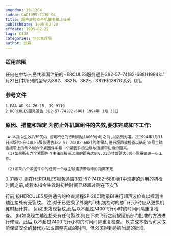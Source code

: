 ```yaml
---
amendno: 39-1364
cadno: CAD1995-C130-04
title: 超声波检查外机翼主轴连接带
publishdate: 1995-02-20
effdate: 1995-02-22
tags: C130
categories: 华北管理局
author: 张森
---
```


### 适用范围 
任何在中华人民共和国注册的HERCULES服务通告382-57-74(82-688)(1994年1月31日)中所列的型号为382、382B、382E、382F和382G系列飞机。

<!--more-->
### 参考文件
    1.FAA AD 94-26-15, 39-9110 
    2.HERCULES服务通告 382-57-74(82-688) 1994年 1月 31日

### 原因、措施和规定     为防止外机翼组件的失效,要求完成如下工作: 
     A.本指令生效后30天内,或累积总飞行时间达18000小时之前,以后到为准。按1994年1月31日出版的HERCULES服务通告382-57-74(82-688)的附录A,进行超声波检查以确定18号主轴连接带上的昀外侧六个紧固件中每一个紧固件的边缘与连接带边缘的距离。 
     (1)如果所有六个紧固件与主轴连接带边缘的距离达到0.31英寸或更大,则不需要做进一步工作。 

     (2)如果六个紧固件中的任何一个与主轴连接带边缘的距离不足
0.31英寸,则在HERCULES服务通告382-57-74(82-688)表1中规定的适用的初检时间之前,或若本指令生效时初检时间已经超过则在下次飞
  
行前,按HERCULES服务通告的检查规程SP-265(附录B)进行超声波检查以探测主轴连接处有无裂纹。      注:对于已更换了外翼的飞机初检时的总飞行小时应从更换机翼时起计算。 
     (a)如未发现裂纹,此后以不超过7400飞行小时的时间间隔重复检查。 
     (b)如发现主轴连接处有任何裂纹.则在下次飞行之前按适航部门批准的方法进行修理。此后,以不超过7400飞行小时的时间间隔重复检查。 
     B.完成本指令可采取能保证安全的替代方法或调整完成的时间，但必须得到适航当局的批准。

